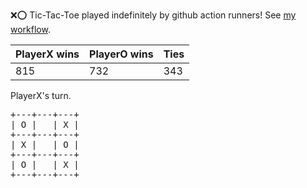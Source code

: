 :x::o: Tic-Tac-Toe played indefinitely by github action runners! See [my workflow](.github/workflows/play.yaml).

|PlayerX wins|PlayerO wins|Ties|
|-|-|-|
|815|732|343|

PlayerX's turn.

<pre>
+---+---+---+
| O |   | X |
+---+---+---+
| X |   | O |
+---+---+---+
| O |   | X |
+---+---+---+
</pre>